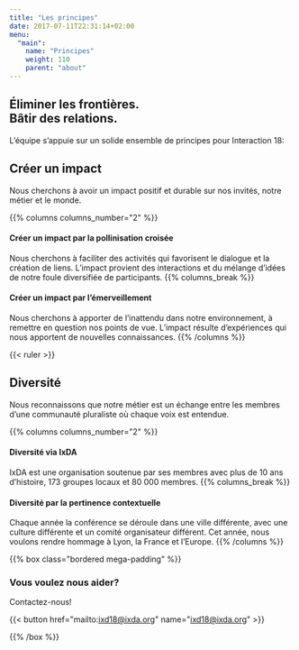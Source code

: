```yaml
---
title: "Les principes"
date: 2017-07-11T22:31:14+02:00
menu:
  "main":
    name: "Principes"
    weight: 110
    parent: "about"
---
```


## Éliminer les frontières.<br>Bâtir des relations.
L’équipe s’appuie sur un solide ensemble de principes pour Interaction&nbsp;18:

## Créer un impact
Nous cherchons à avoir un impact positif et durable sur nos invités, notre métier et le monde.

{{% columns columns_number="2" %}}
#### Créer un impact par la pollinisation croisée
Nous cherchons à faciliter des activités qui favorisent le dialogue et la création de liens. L’impact provient des interactions et du mélange d’idées de notre foule diversifiée de participants.
{{% columns_break %}}
#### Créer un impact par l’émerveillement
Nous cherchons à apporter de l’inattendu dans notre environnement, à remettre en question nos points de vue. L’impact résulte d’expériences qui nous apportent de nouvelles connaissances.
{{% /columns %}}

{{< ruler >}}

## Diversité
Nous reconnaissons que notre métier est un échange entre les membres d’une communauté pluraliste où chaque voix est entendue.

{{% columns columns_number="2" %}}
#### Diversité via IxDA
IxDA est une organisation soutenue par ses membres avec plus de 10 ans d’histoire, 173 groupes locaux et 80 000 membres.
{{% columns_break %}}
#### Diversité par la pertinence contextuelle
Chaque année la conférence se déroule dans une ville différente, avec une culture différente et un comité organisateur différent. Cet année, nous voulons rendre hommage à Lyon, la France et l’Europe.
{{% /columns %}}

{{% box class="bordered mega-padding" %}}
### Vous voulez nous aider?
Contactez-nous!

{{< button href="mailto:ixd18@ixda.org" name="ixd18@ixda.org" >}}

{{% /box %}}
